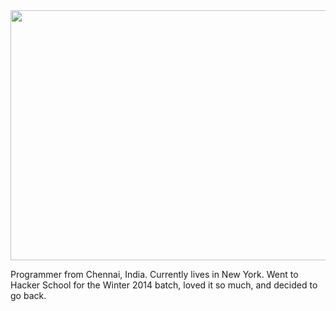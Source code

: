 <!-- 
.. title: About
.. slug: about
.. date: 2014-08-14 16:38:06 UTC-04:00
.. tags: 
.. link: 
.. description: 
.. type: text
.. author: Madhumitha Viswanathan
-->

<img src = "../images/about-pic.jpg" height = "400px" width = "600px"/>

Programmer from Chennai, India. Currently lives in New York. Went to Hacker School for the Winter 2014 batch, loved it so much, and decided to go back.




